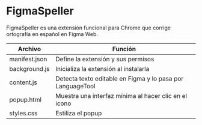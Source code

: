 # FigmaSpeller
FigmaSpeller es una extensión funcional para Chrome que corrige ortografía en español en Figma Web.

| Archivo         | Función                                                        |
|-----------------|----------------------------------------------------------------|
| manifest.json   | Define la extensión y sus permisos                             |
| background.js   | Inicializa la extensión al instalarla                          |
| content.js      | Detecta texto editable en Figma y lo pasa por LanguageTool     |
| popup.html      | Muestra una interfaz mínima al hacer clic en el icono          |
| styles.css      | Estiliza el popup                                              |
